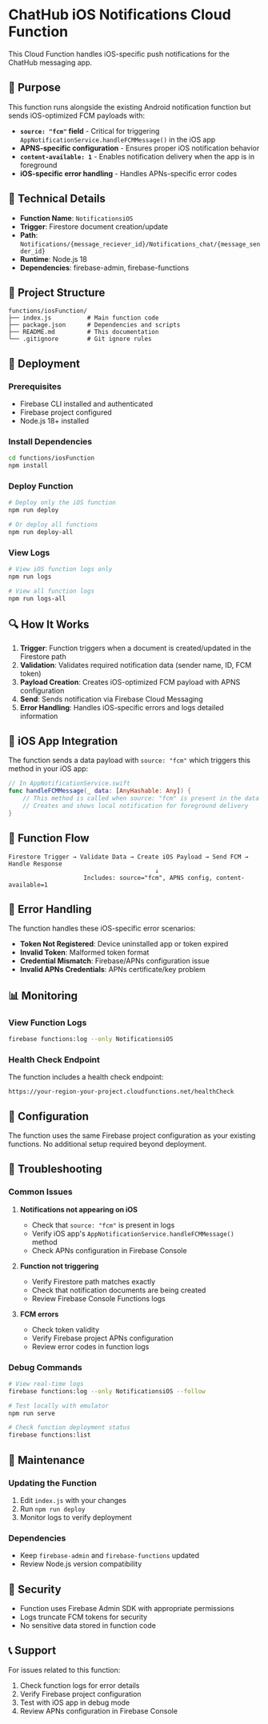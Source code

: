 # ChatHub iOS Notifications Cloud Function

This Cloud Function handles iOS-specific push notifications for the ChatHub messaging app.

## 🎯 Purpose

This function runs alongside the existing Android notification function but sends iOS-optimized FCM payloads with:

- **`source: "fcm"` field** - Critical for triggering `AppNotificationService.handleFCMMessage()` in the iOS app
- **APNS-specific configuration** - Ensures proper iOS notification behavior
- **`content-available: 1`** - Enables notification delivery when the app is in foreground
- **iOS-specific error handling** - Handles APNs-specific error codes

## 🔧 Technical Details

- **Function Name**: `NotificationsiOS`
- **Trigger**: Firestore document creation/update
- **Path**: `Notifications/{message_reciever_id}/Notifications_chat/{message_sender_id}`
- **Runtime**: Node.js 18
- **Dependencies**: firebase-admin, firebase-functions

## 📁 Project Structure

```
functions/iosFunction/
├── index.js          # Main function code
├── package.json      # Dependencies and scripts
├── README.md         # This documentation
└── .gitignore        # Git ignore rules
```

## 🚀 Deployment

### Prerequisites
- Firebase CLI installed and authenticated
- Firebase project configured
- Node.js 18+ installed

### Install Dependencies
```bash
cd functions/iosFunction
npm install
```

### Deploy Function
```bash
# Deploy only the iOS function
npm run deploy

# Or deploy all functions
npm run deploy-all
```

### View Logs
```bash
# View iOS function logs only
npm run logs

# View all function logs
npm run logs-all
```

## 🔍 How It Works

1. **Trigger**: Function triggers when a document is created/updated in the Firestore path
2. **Validation**: Validates required notification data (sender name, ID, FCM token)
3. **Payload Creation**: Creates iOS-optimized FCM payload with APNS configuration
4. **Send**: Sends notification via Firebase Cloud Messaging
5. **Error Handling**: Handles iOS-specific errors and logs detailed information

## 📱 iOS App Integration

The function sends a data payload with `source: "fcm"` which triggers this method in your iOS app:

```swift
// In AppNotificationService.swift
func handleFCMMessage(_ data: [AnyHashable: Any]) {
    // This method is called when source: "fcm" is present in the data
    // Creates and shows local notification for foreground delivery
}
```

## 🔄 Function Flow

```
Firestore Trigger → Validate Data → Create iOS Payload → Send FCM → Handle Response
                                         ↓
                     Includes: source="fcm", APNS config, content-available=1
```

## 🚨 Error Handling

The function handles these iOS-specific error scenarios:

- **Token Not Registered**: Device uninstalled app or token expired
- **Invalid Token**: Malformed token format
- **Credential Mismatch**: Firebase/APNs configuration issue
- **Invalid APNs Credentials**: APNs certificate/key problem

## 📊 Monitoring

### View Function Logs
```bash
firebase functions:log --only NotificationsiOS
```

### Health Check Endpoint
The function includes a health check endpoint:
```
https://your-region-your-project.cloudfunctions.net/healthCheck
```

## 🔧 Configuration

The function uses the same Firebase project configuration as your existing functions. No additional setup required beyond deployment.

## 🐛 Troubleshooting

### Common Issues

1. **Notifications not appearing on iOS**
   - Check that `source: "fcm"` is present in logs
   - Verify iOS app's `AppNotificationService.handleFCMMessage()` method
   - Check APNs configuration in Firebase Console

2. **Function not triggering**
   - Verify Firestore path matches exactly
   - Check that notification documents are being created
   - Review Firebase Console Functions logs

3. **FCM errors**
   - Check token validity
   - Verify Firebase project APNs configuration
   - Review error codes in function logs

### Debug Commands
```bash
# View real-time logs
firebase functions:log --only NotificationsiOS --follow

# Test locally with emulator
npm run serve

# Check function deployment status
firebase functions:list
```

## 📝 Maintenance

### Updating the Function
1. Edit `index.js` with your changes
2. Run `npm run deploy`
3. Monitor logs to verify deployment

### Dependencies
- Keep `firebase-admin` and `firebase-functions` updated
- Review Node.js version compatibility

## 🔐 Security

- Function uses Firebase Admin SDK with appropriate permissions
- Logs truncate FCM tokens for security
- No sensitive data stored in function code

## 📞 Support

For issues related to this function:
1. Check function logs for error details
2. Verify Firebase project configuration
3. Test with iOS app in debug mode
4. Review APNs configuration in Firebase Console
